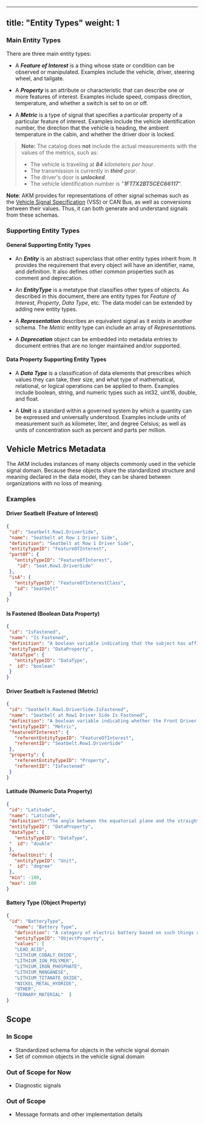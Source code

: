


---
title: "Entity Types"
weight: 1
---

### Main Entity Types
There are three main entity types:
- A ***Feature of Interest*** is a thing whose state or condition can be observed or manipulated. 
  Examples include the vehicle, driver, steering wheel, and tailgate.

- A ***Property*** is an attribute or characteristic that can describe one or more features of interest.  Examples include speed, compass direction, temperature, and whether a switch is set to on or off.

- A ***Metric*** is a type of signal that specifies a particular property of a particular feature of interest.  Examples include the vehicle identification number, the direction that the vehicle is heading, the ambient temperature in the cabin, and whether the driver door is locked.

>**Note:** The catalog does **not** include the actual measurements with the values of the metrics, such as:
>- The vehicle is traveling at ***84** kilometers per hour*.
>- The transmission is currently in ***third** gear*.
>- The driver's door is ***unlocked***.
>- The vehicle identification number is "***1FT7X2BT5CEC66117***".

**Note**:  AKM provides for representations of other signal schemas such as the [Vehicle Signal Specification](https://covesa.github.io/vehicle_signal_specification/introduction/overview/) (VSS) or CAN Bus, as well as conversions between their values.  Thus, it can both generate and understand signals from these schemas.

### Supporting Entity Types

#### General Supporting Entity Types
- An ***Entity*** is an abstract superclass that other entity types inherit from.  It provides the requirement that every object will have an identifier, name, and definition. It also defines other common properties such as comment and deprecation.

- An ***EntityType*** is a metatype that classifies other types of objects.  As described in this document, there are entity types for *Feature of Interest*, *Property*, *Data Type*, etc.    The data model can be extended by adding new entity types.

- A ***Representation*** describes an equivalent signal as it exists in another schema.  The *Metric* entity type can include an array of *Representations*.

- A ***Deprecation*** object can be embedded into metadata entries to document entries that are no longer maintained and/or supported.

#### Data Property Supporting Entity Types

- A ***Data Type*** is a classification of data elements that prescribes which values they can take, their size, and what type of mathematical, relational, or logical operations can be applied to them.  Examples include boolean, string, and numeric types such as int32, uint16, double, and float. 

- A ***Unit*** is a standard within a governed system by which a quantity can be expressed and universally understood.  Examples include units of measurement such as kilometer, liter, and degree Celsius; as well as units of concentration such as percent and parts per million. 

## Vehicle Metrics Metadata
The AKM includes instances of many objects commonly used in the vehicle signal domain. Because these objects share the standardized structure and meaning declared in the data model, they can be shared between organizations with no loss of meaning.  

### Examples

#### Driver Seatbelt (Feature of Interest)
 ```JSON
{
  "id": "Seatbelt.Row1.DriverSide",
  "name": "Seatbelt at Row 1 Driver Side",
  "definition": "Seatbelt at Row 1 Driver Side",
  "entityTypeID": "FeatureOfInterest",
  "partOf": {
    "entityTypeID": "FeatureOfInterest",
     "id": "Seat.Row1.DriverSide"
  },
  "isA": {
    "entityTypeID": "FeatureOfInterestClass",
    "id": "Seatbelt"
  }
}
```

#### Is Fastened (Boolean Data Property)
 ```JSON
{
  "id": "IsFastened",
  "name": "Is Fastened",
  "definition": "A boolean variable indicating that the subject has affixed its mating mechanical parts to securely connect its corresponding components",
  "entityTypeID": "DataProperty",
  "dataType": {
    "entityTypeID": "DataType",
  "  id": "boolean"
  }
}
```
#### Driver Seatbelt is Fastened (Metric)
 ```JSON
{
  "id": "Seatbelt.Row1.DriverSide.IsFastened",
  "name": "Seatbelt at Row1 Driver Side Is Fastened",
  "definition": "A boolean variable indicating whether the Front Driver Seatbelt Is Fastened",
  "entityTypeID": "Metric",
  "featureOfInterest": {
    "referentEntityTypeID": "FeatureOfInterest",
    "referentID": "Seatbelt.Row1.DriverSide"
  },
  "property": {
    "referentEntityTypeID": "Property",
    "referentID": "IsFastened"
  }
}

```
#### Latitude (Numeric Data Property)
 ```JSON
{
  "id": "Latitude",
  "name": "Latitude",
  "definition": "The angle between the equatorial plane and the straight line that passes through that point and through the center of the Earth determining how far north or south a location is",
  "entityTypeID": "DataProperty",
  "dataType": {
    "entityTypeID": "DataType",
  "  id": "double"
  },
  "defaultUnit": {
    "entityTypeID": "Unit",
  "  id": "degree"
  },
  "min": -180,
  "max": 180
}
```
#### Battery Type (Object Property)
 ```JSON
{
  "id": "BatteryType",
    "name": "Battery Type",
    "definition": "A category of electric battery based on such things as the use of different metals and electrolytes",
    "entityTypeID": "ObjectProperty",
    "values": [
    "LEAD_ACID",
    "LITHIUM_COBALT_OXIDE",
    "LITHIUM_ION_POLYMER",
    "LITHIUM_IRON_PHOSPHATE",
    "LITHIUM_MANGANESE",
    "LITHIUM_TITANATE_OXIDE",
    "NICKEL_METAL_HYDRIDE",
    "OTHER",
    "TERNARY_MATERIAL"  ]
}
```

## Scope

### In Scope
* Standardized schema for objects in the vehicle signal domain
* Set of common objects in the vehicle signal domain

### Out of Scope for Now
 - Diagnostic signals

### Out of Scope
* Message formats and other implementation details

 